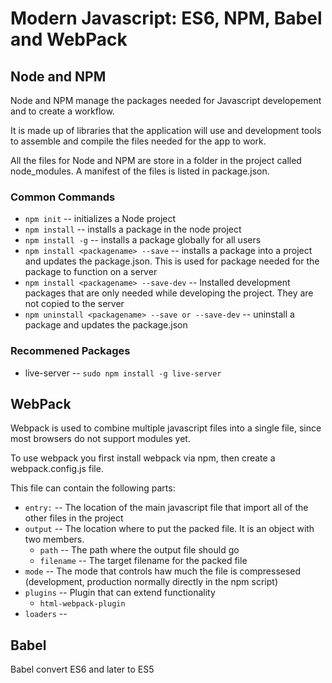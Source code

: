 # Modern Javascript: ES6, NPM, Babel and WebPack

## Node and NPM

Node and NPM manage the packages needed for Javascript developement and to create a workflow.

It is made up of libraries that the application will use and development tools to assemble and compile the files needed for the app to work.

All the files for Node and NPM are store in a folder in the project called node_modules. A manifest of the files is listed in package.json.

### Common Commands

- `npm init` -- initializes a Node project
- `npm install` -- installs a package in the node project
- `npm install -g` -- installs a package globally for all users
- `npm install <packagename> --save` -- installs a package into a project and updates the package.json. This is used for package needed for the package to function on a server
- `npm install <packagename> --save-dev` -- Installed development packages that are only needed while developing the project. They are not copied to the server
- `npm uninstall <packagename> --save or --save-dev` -- uninstall a package and updates the package.json

### Recommened Packages

- live-server -- `sudo npm install -g live-server`

## WebPack

Webpack is used to combine multiple javascript files into a single file, since most browsers do not support modules yet.

To use webpack you first install webpack via npm, then create a webpack.config.js file.

This file can contain the following parts:

- `entry:` -- The location of the main javascript file that import all of the other files in the project
- `output` -- The location where to put the packed file. It is an object with two members.
  - `path` -- The path where the output file should go
  - `filename` -- The target filename for the packed file
- `mode` -- The mode that controls haw much the file is compressesed (development, production normally directly in the npm script)
- `plugins` -- Plugin that can extend functionality
  - `html-webpack-plugin`
- `loaders` --

## Babel

Babel convert ES6 and later to ES5
